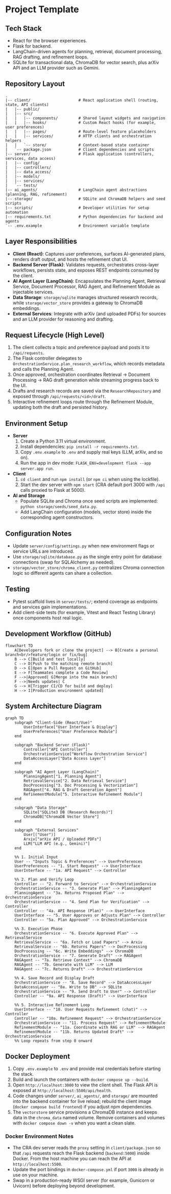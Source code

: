 # Project Template

## Tech Stack
- React for the browser experiences.
- Flask for backend.
- LangChain-driven agents for planning, retrieval, document processing, RAG drafting, and refinement loops.
- SQLite for transactional data, ChromaDB for vector search, plus arXiv API and an LLM provider such as Gemini.

## Repository Layout
```text
.
|-- client/                     # React application shell (routing, state, API clients)
|   |-- public/
|   |-- src/
|   |   |-- components/         # Shared layout widgets and navigation
|   |   |-- hooks/              # Custom React hooks (for example, user preferences)
|   |   |-- pages/              # Route-level feature placeholders
|   |   |-- services/           # HTTP clients and orchestration helpers
|   |   `-- store/              # Context-based state container
|   `-- package.json            # Client dependencies and scripts
|-- server/                     # Flask application (controllers, services, data access)
|   |-- config/
|   |-- controllers/
|   |-- data_access/
|   |-- models/
|   |-- services/
|   `-- tests/
|-- ai_agents/                  # LangChain agent abstractions (planning, RAG, refinement)
|-- storage/                    # SQLite and ChromaDB helpers and seed scripts
|-- scripts/                    # Developer utilities for setup automation
|-- requirements.txt            # Python dependencies for backend and agents
`-- .env.example                # Environment variable template
```

## Layer Responsibilities
- **Client (React)**: Captures user preferences, surfaces AI-generated plans, renders draft output, and hosts the refinement chat UI.
- **Backend Server (Flask)**: Validates requests, orchestrates cross-layer workflows, persists state, and exposes REST endpoints consumed by the client.
- **AI Agent Layer (LangChain)**: Encapsulates the Planning Agent, Retrieval Service, Document Processor, RAG Agent, and Refinement Module as injectable services.
- **Data Storage**: `storage/sqlite` manages structured research records, while `storage/vector_store` provides a gateway to ChromaDB embeddings.
- **External Services**: Integrate with arXiv (and uploaded PDFs) for sources and an LLM provider for reasoning and drafting.

## Request Lifecycle (High Level)
1. The client collects a topic and preference payload and posts it to `/api/requests`.
2. The Flask controller delegates to `OrchestrationService.plan_research_workflow`, which records metadata and calls the Planning Agent.
3. Once approved, orchestration coordinates Retrieval -> Document Processing -> RAG draft generation while streaming progress back to the UI.
4. Drafts and research records are saved via the `ResearchRepository` and exposed through `/api/requests/<id>/draft`.
5. Interactive refinement loops route through the Refinement Module, updating both the draft and persisted history.

## Environment Setup
- **Server**
  1. Create a Python 3.11 virtual environment.
  2. Install dependencies: `pip install -r requirements.txt`.
  3. Copy `.env.example` to `.env` and supply real keys (LLM, arXiv, and so on).
  4. Run the app in dev mode: `FLASK_ENV=development flask --app server.app run`.
- **Client**
  1. `cd client` and run `npm install` (or `npm ci` when using the lockfile).
  2. Start the dev server with `npm start` (CRA default port 3000 with `/api` calls proxied to Flask at 5000).
- **AI and Storage**
  - Populate SQLite and Chroma once seed scripts are implemented: `python storage/seeds/seed_data.py`.
  - Add LangChain configuration (models, vector store) inside the corresponding agent constructors.

## Configuration Notes
- Update `server/config/settings.py` when new environment flags or service URLs are introduced.
- Use `storage/sqlite/database.py` as the single entry point for database connections (swap for SQLAlchemy as needed).
- `storage/vector_store/chroma_client.py` centralizes Chroma connection logic so different agents can share a collection.

## Testing
- Pytest scaffold lives in `server/tests/`; extend coverage as endpoints and services gain implementations.
- Add client-side tests (for example, Vitest and React Testing Library) once components host real logic.

## Development Workflow (GitHub)
```mermaid
flowchart TD
    A[Developers fork or clone the project] --> B[Create a personal branch<br/>feature/login or fix/bug]
    B --> C[Build and test locally]
    C --> D[Push to the matching remote branch]
    D --> E[Open a Pull Request on GitHub]
    E --> F[Teammates complete a Code Review]
    F -->|Approved| G[Merge into the main branch]
    F -->|Needs updates| C
    G --> H[Trigger CI/CD for build and deploy]
    H --> I[Production environment updated]
```

## System Architecture Diagram
```mermaid
graph TD
    subgraph "Client-Side (React/Vue)"
        UserInterface["User Interface & Display"]
        UserPreferences["User Preference Module"]
    end

    subgraph "Backend Server (Flask)"
        Controller["API Controller"]
        OrchestrationService["Workflow Orchestration Service"]
        DataAccessLayer["Data Access Layer"]
    end

    subgraph "AI Agent Layer (LangChain)"
        PlanningAgent["1. Planning Agent"]
        RetrievalService["2. Data Retrieval Service"]
        DocProcessing["3. Doc Processing & Vectorization"]
        RAGAgent["4. RAG & Draft Generation Agent"]
        RefinementModule["5. Interactive Refinement Module"]
    end

    subgraph "Data Storage"
        SQLite["SQLite3 DB (Research Records)"]
        ChromaDB["ChromaDB Vector Store"]
    end

    subgraph "External Services"
        User[("User")]
        Arxiv["arXiv API / Uploaded PDFs"]
        LLM["LLM API (e.g., Gemini)"]
    end

    %% 1. Initial Input
    User -- "Inputs Topic & Preferences" --> UserPreferences
    UserPreferences -- "1. Start Request" --> UserInterface
    UserInterface -- "1a. API Request" --> Controller

    %% 2. Plan and Verify Loop
    Controller -- "2. Forward to Service" --> OrchestrationService
    OrchestrationService -- "3. Generate Plan" --> PlanningAgent
    PlanningAgent -- "3a. Returns Proposed Plan" --> OrchestrationService
    OrchestrationService -- "4. Send Plan for Verification" --> Controller
    Controller -- "4a. API Response (Plan)" --> UserInterface
    UserInterface -- "5. User Approves or Adjusts Plan" --> Controller
    Controller -- "5a. Plan Approved" --> OrchestrationService

    %% 3. Execution Phase
    OrchestrationService -- "6. Execute Approved Plan" --> RetrievalService
    RetrievalService -- "6a. Fetch or Load Papers" --> Arxiv
    RetrievalService -- "6b. Returns Papers" --> DocProcessing
    DocProcessing -- "6c. Write Embeddings" --> ChromaDB
    OrchestrationService -- "7. Generate Draft" --> RAGAgent
    RAGAgent -- "7a. Retrieve Context" --> ChromaDB
    RAGAgent -- "7b. Generate with LLM" --> LLM
    RAGAgent -- "7c. Returns Draft" --> OrchestrationService

    %% 4. Save Record and Display Draft
    OrchestrationService -- "8. Save Record" --> DataAccessLayer
    DataAccessLayer -- "8a. Write to DB" --> SQLite
    OrchestrationService -- "9. Send Draft to User" --> Controller
    Controller -- "9a. API Response (Draft)" --> UserInterface

    %% 5. Interactive Refinement Loop
    UserInterface -- "10. User Requests Refinement (chat)" --> Controller
    Controller -- "10a. Refinement Request" --> OrchestrationService
    OrchestrationService -- "11. Process Request" --> RefinementModule
    RefinementModule -- "11a. Coordinate with RAG or LLM" --> RAGAgent
    RefinementModule -- "11b. Returns Updated Draft" --> OrchestrationService
    %% Loop repeats from step 8 onward
```
## Docker Deployment
1. Copy `.env.example` to `.env` and provide real credentials before starting the stack.
2. Build and launch the containers with `docker compose up --build`.
3. Open `http://localhost:3000` to view the client shell. The Flask API is exposed at `http://localhost:5500/api/health`.
4. Code changes under `server/`, `ai_agents/`, and `storage/` are mounted into the backend container for live reload; rebuild the client image (`docker compose build frontend`) if you adjust npm dependencies.
5. The `vectorstore` service provisions a ChromaDB instance and keeps data in the `chroma_data` named volume. Remove containers and volumes with `docker compose down -v` when you want a clean slate.

### Docker Environment Notes
- The CRA dev server reads the `proxy` setting in `client/package.json` so that `/api` requests reach the Flask backend (`backend:5000`) inside Docker. From the host machine you can reach the API at `http://localhost:5500`.
- Update the port bindings in `docker-compose.yml` if port `3000` is already in use on your machine.
- Swap in a production-ready WSGI server (for example, Gunicorn or Uvicorn) before deploying beyond development.
